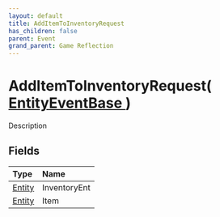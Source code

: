 ```yaml
---
layout: default
title: AddItemToInventoryRequest
has_children: false
parent: Event
grand_parent: Game Reflection
---
```

# AddItemToInventoryRequest( [ EntityEventBase ](/docs/game-reflection/events/entity_event_base) )
Description 

## Fields

| Type | Name |
|:-------------|:--------------|
| [Entity](/docs/game-reflection/classes/entity) | InventoryEnt |
| [Entity](/docs/game-reflection/classes/entity) | Item |

